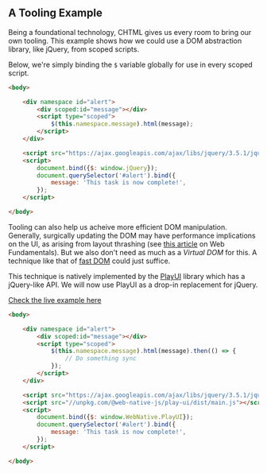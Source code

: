 ## A Tooling Example

Being a foundational technology, CHTML gives us every room to bring our own tooling. This example shows how we could use a DOM abstraction library, like jQuery, from scoped scripts.

Below, we're simply binding the `$` variable globally for use in every scoped script.

```html
<body>

    <div namespace id="alert">
        <div scoped:id="message"></div>
        <script type="scoped">
            $(this.namespace.message).html(message);
        </script>
    </div>

    <script src="https://ajax.googleapis.com/ajax/libs/jquery/3.5.1/jquery.min.js"></script>
    <script>
        document.bind({$: window.jQuery});
        document.querySelector('#alert').bind({
            message: 'This task is now complete!',
        });
    </script>

</body>
```

Tooling can also help us acheive more efficient DOM manipulation. Generally, surgically updating the DOM may have performance implications on the UI, as arising from layout thrashing (see [this article](https://developers.google.com/web/fundamentals/performance/rendering/avoid-large-complex-layouts-and-layout-thrashing) on Web Fundamentals). But we also don't need as much as a *Virtual DOM* for this. A technique like that of [fast DOM](https://github.com/wilsonpage/fastdom) could just suffice.

This technique is natively implemented by the [PlayUI](https://docs.web-native.dev/play-ui) library which has a jQuery-like API. We will now use PlayUI as a drop-in replacement for jQuery.

[Check the live example here](https://web-native.dev/examples/jquery.html)
 
```html
<body>

    <div namespace id="alert">
        <div scoped:id="message"></div>
        <script type="scoped">
            $(this.namespace.message).html(message).then(() => {
                // Do something sync
            });
        </script>
    </div>

    <script src="https://ajax.googleapis.com/ajax/libs/jquery/3.5.1/jquery.min.js"></script>
    <script src="//unpkg.com/@web-native-js/play-ui/dist/main.js"></script>
    <script>
        document.bind({$: window.WebNative.PlayUI});
        document.querySelector('#alert').bind({
            message: 'This task is now complete!',
        });
    </script>

</body>
```
